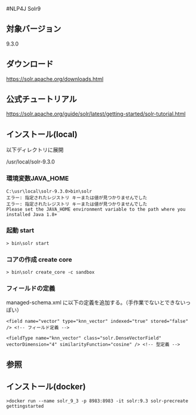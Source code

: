 #NLP4J Solr9

## 対象バージョン

9.3.0

## ダウンロード

https://solr.apache.org/downloads.html

## 公式チュートリアル

https://solr.apache.org/guide/solr/latest/getting-started/solr-tutorial.html

## インストール(local)

以下ディレクトリに展開

/usr/local/solr-9.3.0

### 環境変数JAVA_HOME

```
C:\usr\local\solr-9.3.0>bin\solr
エラー: 指定されたレジストリ キーまたは値が見つかりませんでした
エラー: 指定されたレジストリ キーまたは値が見つかりませんでした
Please set the JAVA_HOME environment variable to the path where you installed Java 1.8+
```

### 起動 start

```
> bin\solr start
```

### コアの作成 create core

```
> bin\solr create_core -c sandbox
```

### フィールドの定義

managed-schema.xml に以下の定義を追加する。（手作業でないとできないっぽい）

```
<field name="vector" type="knn_vector" indexed="true" stored="false" /> <!-- フィールド定義 -->
```

```
<fieldType name="knn_vector" class="solr.DenseVectorField" vectorDimension="4" similarityFunction="cosine" /> <!-- 型定義 -->
```


## 参照



## インストール(docker)

```
>docker run --name solr_9_3 -p 8983:8983 -it solr:9.3 solr-precreate gettingstarted
```


